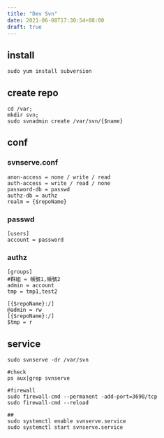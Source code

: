 ```yaml
---
title: "Dev Svn"
date: 2021-06-08T17:30:54+08:00
draft: true
---
```


## install

```
sudo yum install subversion
```

## create repo

```
cd /var;
mkdir svn;
sudo svnadmin create /var/svn/{$name}
```

## conf

### svnserve.conf

```
anon-access = none / write / read
auth-access = write / read / none
password-db = passwd
authz-db = authz
realm = {$repoName}
```

### passwd

```
[users]
account = password
```

### authz

```
[groups]
#群組 = 帳號1,帳號2
admin = account
tmp = tmp1,test2

[{$repoName}:/]
@admin = rw
[{$repoName}:/]
$tmp = r
```

## service

```
sudo svnserve -dr /var/svn

#check
ps aux|grep svnserve

#firewall
sudo firewall-cmd --permanent -add-port=3690/tcp
sudo firewall-cmd --reload

##
sudo systemctl enable svnserve.service
sudo systemctl start svnserve.service
```
